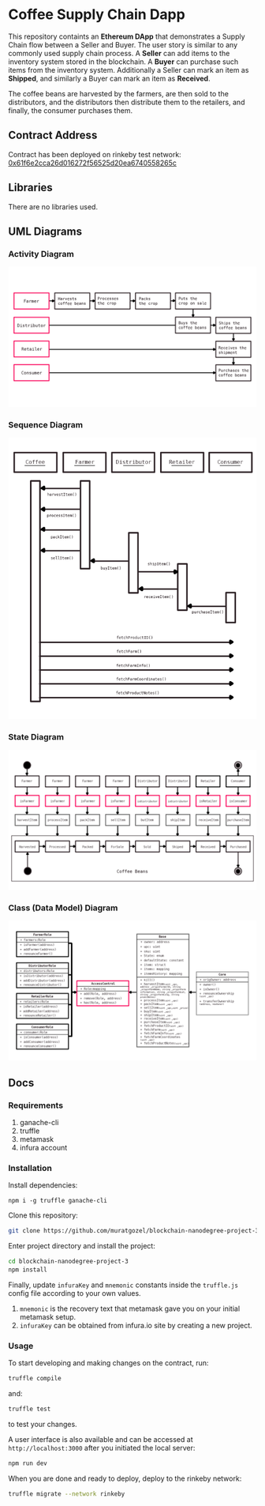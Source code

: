 # Coffee Supply Chain Dapp
This repository containts an **Ethereum DApp** that demonstrates a Supply Chain flow between a Seller and Buyer. The user story is similar to any commonly used supply chain process. A **Seller** can add items to the inventory system stored in the blockchain. A **Buyer** can purchase such items from the inventory system. Additionally a Seller can mark an item as **Shipped**, and similarly a Buyer can mark an item as **Received**.

 The coffee beans are harvested by the farmers, are then sold to the distributors, and the distributors then distribute them to the retailers, and finally, the consumer purchases them.

## Contract Address
Contract has been deployed on rinkeby test network:
[0x61f6e2cca26d016272f56525d20ea6740558265c](https://rinkeby.etherscan.io/address/0x61f6e2cca26d016272f56525d20ea6740558265c)

## Libraries
There are no libraries used.

## UML Diagrams
### Activity Diagram
![Activity diagram.](/uml/activity.png)

### Sequence Diagram
![Sequence diagram.](/uml/sequence.png?raw=true)

### State Diagram
![State diagram.](/uml/state.png?raw=true)

### Class (Data Model) Diagram
![Model diagram.](/uml/model.png?raw=true)

## Docs
### Requirements
1. ganache-cli
2. truffle
3. metamask
4. infura account

### Installation
Install dependencies:
```
npm i -g truffle ganache-cli
```
Clone this repository:
```sh
git clone https://github.com/muratgozel/blockchain-nanodegree-project-3.git
```
Enter project directory and install the project:
```sh
cd blockchain-nanodegree-project-3
npm install
```
Finally, update `infuraKey` and `mnemonic` constants inside the `truffle.js` config file according to your own values.
1. `mnemonic` is the recovery text that metamask gave you on your initial metamask setup.
2. `infuraKey` can be obtained from infura.io site by creating a new project.

### Usage
To start developing and making changes on the contract, run:
```sh
truffle compile
```
and:
```sh
truffle test
```
to test your changes.

A user interface is also available and can be accessed at `http://localhost:3000` after you initiated the local server:
```sh
npm run dev
```

When you are done and ready to deploy, deploy to the rinkeby network:
```sh
truffle migrate --network rinkeby
```
